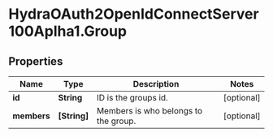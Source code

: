# HydraOAuth2OpenIdConnectServer100Aplha1.Group

## Properties
Name | Type | Description | Notes
------------ | ------------- | ------------- | -------------
**id** | **String** | ID is the groups id. | [optional] 
**members** | **[String]** | Members is who belongs to the group. | [optional] 


